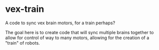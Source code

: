 # vex-train
A code to sync vex brain motors, for a train perhaps?

The goal here is to create code that will sync multiple brains together to allow for control of way to many motors, allowing for the creation of a "train" of robots.
